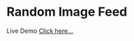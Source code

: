 # Random Image Feed

Live Demo [Click here...](https://vipul1432.github.io/50_days-of-Javascript-Challenge/Day48_Random%20Image%20Feed/)
